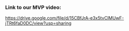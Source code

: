 ### Link to our MVP video:
https://drive.google.com/file/d/15CBfJrA-e3x5tvClMUwF-jTRt6faD0DC/view?usp=sharing